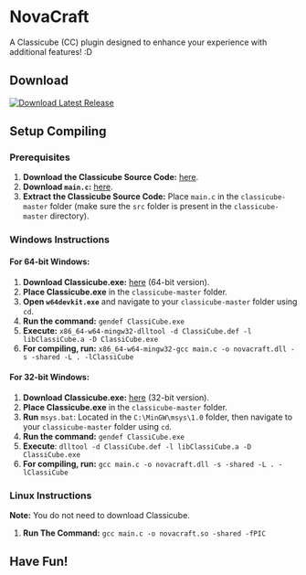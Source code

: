 # NovaCraft

A Classicube (CC) plugin designed to enhance your experience with additional features! :D

## Download

[![Download Latest Release](https://img.shields.io/badge/Download-Last%20Release-brightgreen?style=for-the-badge&logo=github)](https://github.com/mastergive514/NovaCraft2/releases/latest)

## Setup Compiling

### Prerequisites

1. **Download the Classicube Source Code:** [here](https://github.com/UnknownShadow200/ClassiCube/archive/refs/heads/master.zip).
2. **Download `main.c`:** [here](https://raw.githubusercontent.com/mastergive514/NovaCraft2/main/main.c).
3. **Extract the Classicube Source Code:** Place `main.c` in the `classicube-master` folder (make sure the `src` folder is present in the `classicube-master` directory).

### Windows Instructions

#### For 64-bit Windows:

1. **Download Classicube.exe:** [here](https://www.classicube.net/download/) (64-bit version).
2. **Place Classicube.exe** in the `classicube-master` folder.
3. **Open `w64devkit.exe`** and navigate to your `classicube-master` folder using `cd`.
4. **Run the command:** 
   ```gendef ClassiCube.exe```
5. **Execute:** ```x86_64-w64-mingw32-dlltool -d ClassiCube.def -l libClassiCube.a -D ClassiCube.exe```
6. **For compiling, run:** ```x86_64-w64-mingw32-gcc main.c -o novacraft.dll -s -shared -L . -lClassiCube```
#### For 32-bit Windows:
1. **Download Classicube.exe:** [here](https://www.classicube.net/download/) (32-bit version).
2. **Place Classicube.exe** in the `classicube-master` folder.
3. **Run** ```msys.bat```: Located in the ```C:\MinGW\msys\1.0``` folder, then navigate to your ```classicube-master``` folder using ```cd```.
4. **Run the command:** ```gendef ClassiCube.exe```
5. **Execute**: ```dlltool -d ClassiCube.def -l libClassiCube.a -D ClassiCube.exe```
6. **For compiling, run:** ```gcc main.c -o novacraft.dll -s -shared -L . -lClassiCube```
### Linux Instructions
**Note:** You do not need to download Classicube.
1. **Run The Command:** ```gcc main.c -o novacraft.so -shared -fPIC```


## Have Fun!


